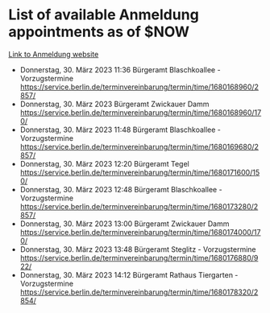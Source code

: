 # List of available Anmeldung appointments as of $NOW
[Link to Anmeldung website](https://service.berlin.de/terminvereinbarung/termin/tag.php?termin=1&anliegen[]=120686&dienstleisterlist=122210,122217,327316,122219,327312,122227,327314,122231,327346,122243,327348,122254,122252,329742,122260,329745,122262,329748,122271,327278,122273,327274,122277,327276,330436,122280,327294,122282,327290,122284,327292,122291,327270,122285,327266,122286,327264,122296,327268,150230,329760,122297,327286,122294,327284,122312,329763,122314,329775,122304,327330,122311,327334,122309,327332,317869,122281,327352,122279,329772,122283,122276,327324,122274,327326,122267,329766,122246,327318,122251,327320,122257,327322,122208,327298,122226,327300&herkunft=http%3A%2F%2Fservice.berlin.de%2Fdienstleistung%2F120686%2F)
- Donnerstag, 30. März 2023 11:36 Bürgeramt Blaschkoallee - Vorzugstermine https://service.berlin.de/terminvereinbarung/termin/time/1680168960/2857/
- Donnerstag, 30. März 2023  Bürgeramt Zwickauer Damm https://service.berlin.de/terminvereinbarung/termin/time/1680168960/170/
- Donnerstag, 30. März 2023 11:48 Bürgeramt Blaschkoallee - Vorzugstermine https://service.berlin.de/terminvereinbarung/termin/time/1680169680/2857/
- Donnerstag, 30. März 2023 12:20 Bürgeramt Tegel https://service.berlin.de/terminvereinbarung/termin/time/1680171600/150/
- Donnerstag, 30. März 2023 12:48 Bürgeramt Blaschkoallee - Vorzugstermine https://service.berlin.de/terminvereinbarung/termin/time/1680173280/2857/
- Donnerstag, 30. März 2023 13:00 Bürgeramt Zwickauer Damm https://service.berlin.de/terminvereinbarung/termin/time/1680174000/170/
- Donnerstag, 30. März 2023 13:48 Bürgeramt Steglitz - Vorzugstermine https://service.berlin.de/terminvereinbarung/termin/time/1680176880/922/
- Donnerstag, 30. März 2023 14:12 Bürgeramt Rathaus Tiergarten - Vorzugstermine https://service.berlin.de/terminvereinbarung/termin/time/1680178320/2854/
